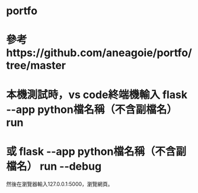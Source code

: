 # portfo


# 參考https://github.com/aneagoie/portfo/tree/master
# 本機測試時，vs code終端機輸入 flask --app python檔名稱（不含副檔名） run
# 或 flask --app python檔名稱（不含副檔名） run --debug
然後在瀏覽器輸入127.0.0.1:5000，瀏覽網頁。
